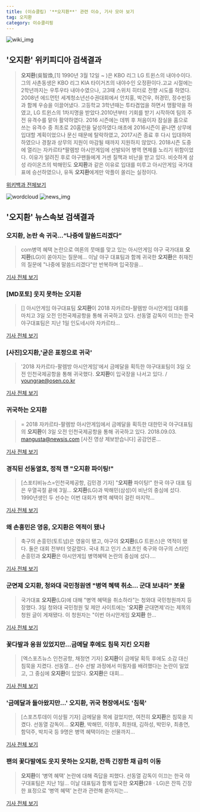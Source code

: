 ```yaml
---
title: (이슈클립) '**오지환**' 관련 이슈, 기사 모아 보기
tag: 오지환
category: 이슈클리핑
---
```

![wiki_img](https://user-images.githubusercontent.com/42597476/44503234-41136a80-a6d0-11e8-9071-6fc6418eafe4.png)
## **'**오지환**'** 위키피디아 검색결과
>**오지환**(吳智煥,[1] 1990년 3월 12일 ~ )은 KBO 리그 LG 트윈스의 내야수이다. 그의 사촌동생은 KBO 리그 KIA 타이거즈의 내야수인 오정환이다.고교 시절에는 2학년까지는 우투우타 내야수였으나, 고3때 스위치 히터로 전향 시도를 하였다. 2008년 에드먼턴 세계청소년선수권대회에서 안치홍, 박건우, 허경민, 정수빈등과 함께 우승을 이끌어냈다. 고등학교 3학년때는 투타겸업을 하면서 맹활약을 하였고, LG 트윈스의 1차지명을 받았다.2010년부터 기회를 받기 시작하여 팀의 주전 유격수를 맡아 활약하였다. 2016 시즌에는 데뷔 후 처음이자 잠실을 홈으로 쓰는 유격수 중 최초로 20홈런을 달성하였다.애초에 2016시즌이 끝나면 상무에 입대할 계획이었으나 문신 때문에 탈락하였고, 2017시즌 종료 후 다시 입대하여 하였으나 경찰과 상무의 지원이 마감될 때까지 지원하지 않았다. 2018시즌 도중에 열리는 자카르타*팔렘방 아시안게임에 선발되어 병역 면제를 노리기 위함이었다. 이유가 알려진 후로 야구팬들에게 거센 질책과 비난을 받고 있다. 비슷하게 삼성 라이온즈의 박해민도 **오지환**과 같은 이유로 입대를 미루고 아시안게임 국가대표에 승선하였으나, 유독 **오지환**에게만 악플이 쏠리는 실정이다.

<a href="https://ko.wikipedia.org/wiki/오지환" target="_blank">위키백과 전체보기</a>

![wordcloud](https://s3.ap-northeast-2.amazonaws.com/lyrics101-wordcloud/2018-09-03-1535947884.png)
![news_img](https://user-images.githubusercontent.com/42597476/44507050-1206f400-a6e4-11e8-8d98-7ffbfebb353f.png)
## **'**오지환**'** 뉴스속보 검색결과
### **오지환**, 논란 속 귀국…“나중에 말씀드리겠다”

>com병역 혜택 논란으로 여론의 뭇매를 맞고 있는 아시안게임 야구 국가대표 **오지환**(LG)이 쏟아지는 질문에... 이날 야구 대표팀과 함께 귀국한 **오지환**은 취재진의 질문에 "나중에 말씀드리겠다"만 반복하며 입국장을...

<a href="http://news.donga.com/3/all/20180903/91810931/2" target="_blank">기사 전체 보기</a>

### [MD포토] 웃지 못하는 **오지환**

>[] 아시안게임 야구대표팀 **오지환**이 2018 자카르타-팔렘방 아시안게임 대회를 마치고 3일 오전 인천국제공항을 통해 귀국하고 있다. 선동열 감독이 이끄는 한국 야구대표팀은 지난 1일 인도네시아 자카르타...

<a href="http://www.mydaily.co.kr/new_yk/html/read.php?newsid=201809031112252088&ext=na" target="_blank">기사 전체 보기</a>

### [사진]**오지환**,'굳은 표정으로 귀국'

>'2018 자카르타-팔렘방 아시안게임'에서 금메달을 획득한 야구대표팀이 3일 오전 인천국제공항을 통해 귀국했다. **오지환**이 입국장을 나서고 있다. / youngrae@osen.co.kr

<a href="http://www.osen.co.kr/article/G1110981089" target="_blank">기사 전체 보기</a>

### 귀국하는 **오지환**

>= 2018 자카르타-팔렘방 아시안게임에서 금메달을 획득한 대한민국 야구대표팀의 **오지환**이 3일 오전 인천국제공항을 통해 귀국하고 있다. 2018.09.03. mangusta@newsis.com [사진 영상 제보받습니다] 공감언론...

<a href="http://www.newsis.com/view/?id=NISI20180903_0014429983" target="_blank">기사 전체 보기</a>

### 경직된 선동열호, 정적 깬 "**오지환** 파이팅!"

>[스포티비뉴스=인천국제공항, 김민경 기자] "**오지환** 파이팅!" 한국 야구 대표 팀은 우열곡절 끝에 3일... **오지환**(LG)과 박해민(삼성)이 비난의 중심에 섰다. 1990년생인 두 선수는 이번 대회가 병역 혜택이 걸린 마지막...

<a href="http://www.spotvnews.co.kr/?mod=news&act=articleView&idxno=234606" target="_blank">기사 전체 보기</a>

### 왜 손흥민은 영웅, **오지환**은 역적이 됐나

>축구의 손흥민(토트넘)은 영웅이 됐고, 야구의 **오지환**(LG 트윈스)은 역적이 됐다. 둘은 대회 전부터 엇갈렸다. 국내 최고 인기 스포츠인 축구와 야구의 스타인 손흥민과 **오지환**은 아시안게임 병역혜택 논란의 중심에 섰다....

<a href="http://sports.chosun.com/news/ntype.htm?id=201809040100020740001478&servicedate=20180903" target="_blank">기사 전체 보기</a>

### 군면제 **오지환**, 청와대 국민청원엔 "병역 혜택 취소… 군대 보내라" 봇물

>국가대표 **오지환**(LG)에 대해 "병역 혜택을 취소하라"는 청와대 국민청원까지 등장했다. 3일 청와대 국민청원 및 제안 사이트에는 '**오지환** 군대면제'라는 제목의 청원 글이 게재됐다. 이 청원자는 "이번 아시안게임 **오지환** 한...

<a href="http://news20.busan.com/controller/newsController.jsp?newsId=20180903000107" target="_blank">기사 전체 보기</a>

### 꽃다발과 응원 있었지만…금메달 후에도 침묵 지킨 **오지환**

>[엑스포츠뉴스 인천공항, 채정연 기자] **오지환**이 금메달 획득 후에도 소감 대신 침묵을 지켰다. 선동열... 선수 선발 과정에서 미필자를 배려했다는 논란이 일었고, 그 중심에 **오지환**이 있었다. **오지환**은 대회...

<a href="http://www.xportsnews.com/?ac=article_view&entry_id=1014749" target="_blank">기사 전체 보기</a>

### '금메달과 돌아왔지만…' **오지환**, 귀국 현장에서도 '침묵'

>[스포츠투데이 이상필 기자] 금메달을 목에 걸었지만, 여전히 **오지환**은 침묵을 지켰다. 선동열 감독이... **오지환**, 박해민, 이정후, 최원태, 김하성, 박민우, 최충연, 함덕주, 박치국 등 9명은 병역 혜택이라는 선물까지...

<a href="http://stoo.asiae.co.kr/news/naver_view.htm?idxno=2018090311593228908" target="_blank">기사 전체 보기</a>

### 팬의 꽃다발에도 웃지 못하는 **오지환**, 잔뜩 긴장한 채 급히 이동

>**오지환**이 ‘병역 혜택’ 논란에 대해 즉답을 피했다. 선동열 감독이 이끄는 한국 야구대표팀은 지난 1일... 이날 대표팀과 함께 입국한 **오지환**(28ㆍLG)은 잔뜩 긴장한 표정으로 ‘병역 혜택’ 논란과 관련해 쏟아지는...

<a href="http://www.yeongnam.com/mnews/newsview.do?mode=newsView&newskey=20180903.990011155350244" target="_blank">기사 전체 보기</a>


